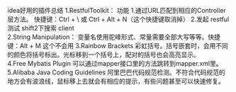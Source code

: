 idea好用的插件总结
    1.RestfulToolkit：
        功能
            1.通过URL匹配到相应的Controller层方法。
                快捷键：Ctrl + \ 或  Ctrl + Alt + N（这个快捷键取消掉）
            2.发起 restful 测试
                shift2下搜索 client   
    2.String Manipulation：
        变量名使用驼峰形式、常量需要全部大写等等。快捷键：Alt + M
        这个不会用
    3.Rainbow Brackets
        彩虹括号。括号嵌套时，会用不同的颜色将括号标出。光标移到一个括号上，配对的括号也会高亮显示。    
    4.Free Mybatis Plugin
        可以通过mapper接口里的方法跳转到mapper.xml里。
    5.Alibaba Java Coding Guidelines
        阿里巴巴代码规范检测。不符合代码规范的地方会有波浪线，鼠标移上去就会有相应的提示，有些问题甚至可以快速修复。
    